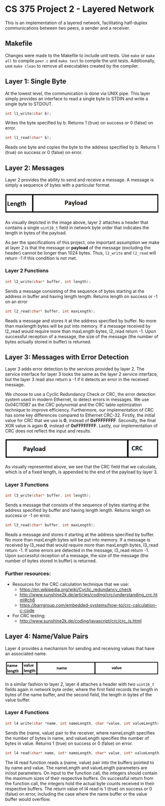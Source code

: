 # CS 375 Project 2 - Layered Network
This is an implementation of a layered network, facilitating half-duplex communications between two peers, a sender and a receiver.

## Makefile
Changes were made to the Makefile to include unit tests. Use `make` or `make all` to compile `peer.c` and `make test` to compile the unit tests. Additionally, use `make clean` to remove all executables created by the compiler.

## Layer 1: Single Byte
At the lowest level, the communication is done via UNIX pipe. This layer simply provides an interface to read a single byte to STDIN and write a single byte to STDOUT.

```c
int l1_write(char b);
```
Writes the byte specified by b. Returns 1 (true) on success or 0 (false) on error.

```c
int l1_read(char* b);
```
Reads one byte and copies the byte to the address specified by b. Returns 1 (true) on
success or 0 (false) on error.

## Layer 2: Messages
Layer 2 provides the ability to send and receive a message. A message is simply a sequence of bytes with a particular format.

![l2 visual](images/l2_message.JPG)

As visually depicted in the image above, layer 2 attaches a header that contains a single `uint16_t` field in network byte order that indicates the length in bytes of the payload.

As per the specifications of this project, one important assumption we make at layer 2 is that the message or **payload** of the message (excluding the header) cannot be longer than 1024 bytes. Thus, ```l2_write``` and ```l2_read``` will return -1 if this condition is not met.

### Layer 2 Functions

```c
int l2_write(char* buffer, int length);
```
Sends a message consisting of the sequence of bytes starting at the address in buffer and having length length. Returns length on success or -1 on an error

```c
int l2_read(char* buffer, int maxLength);
```
Reads a message and stores it at the address specified by buffer. No more than maxlength bytes will be put into memory. If a message received by l2_read would require more than maxLength bytes, l2_read return -1. Upon successful reception of a message, the size of the message (the number of bytes actually stored in buffer) is returned.

## Layer 3: Messages with Error Detection
Layer 3 adds error detection to the services provided by layer 2. The service interface for layer 3 looks the same as the layer 2 service interface, but the layer 3 read also return a -1 if it detects an error in the received message.

We choose to use a Cyclic Redundancy Check or CRC, the error detection system used in modern Ethernet, to detect errors in messages. We use 0x04C11DB7 as the CRC polynomial and the CRC table optimization technique to improve efficiency. Furthermore, our implementation of CRC has some key differences compared to Ethernet CRC-32. Firstly, the initial value for CRC that we use is **0**, instead of **0xFFFFFFFF**. Secondly, the final XOR value is again **0**, instead of **0xFFFFFFFF**. Lastly, our implementation of CRC does not reflect the input and results.

![l3 visual](images/l3_message.JPG)

As visually represented above, we see that the CRC field that we calculate, which is of a fixed length, is appended to the end of the payload by layer 3.

### Layer 3 Functions

```c
int l3_write(char* buffer, int length);
```
Sends a message that consists of the sequence of bytes starting at the address specified by buffer and having length length. Returns length on success or -1 on error.

```c
int l3_read(char* buffer, int maxLength);
```
Reads a message and stores it starting at the address specified by buffer. No more than maxLength bytes will be put into memory. If a message is received by l3_read that would require more than maxLength bytes, l3_read return -1. If some errors are detected in the message, l3_read return -1. Upon successful reception of a message, the size of the message (the number of bytes stored in buffer) is returned.

### Further resources:
- Resources for the CRC calculation technique that we use:
    - https://en.wikipedia.org/wiki/Cyclic_redundancy_check
    - http://www.sunshine2k.de/articles/coding/crc/understanding_crc.html#ch6
    - https://barrgroup.com/embedded-systems/how-to/crc-calculation-c-code
- For CRC testing:
    - http://www.sunshine2k.de/coding/javascript/crc/crc_js.html

## Layer 4: Name/Value Pairs
Layer 4 provides a mechanism for sending and receiving values that have an associated name.

![l4 visual](images/l4_message.JPG)

In a similar fashion to layer 2, layer 4 attaches a header with two `uint16_t` fields again in network byte order, where the first field records the length in bytes of the name buffer, and the second field, the length in bytes of the value buffer.

### Layer 4 Functions

```c
int l4 write(char *name, int nameLength, char *value, int valueLength)
```
Sends the (name, value) pair to the receiver, where nameLength specifies the number of bytes in name, and valueLength specifies the number of bytes in value. Returns 1 (true) on success or 0 (false) on error.

```c
int l4 read(char* name, int* nameLength, char* value, int* valueLength)
```
The l4 read function reads a (name, value) pair into the buffers pointed to by name and value. The nameLength and valueLength parameters are in/out parameters. On input to the function call, the integers should contain the maximum sizes of their respective buffers. On successful return from the function call, the integers hold the actual byte counts received in their respective buffers. The return value of l4 read is 1 (true) on success or 0 (false) on error, including the case where the name buffer or the value buffer would overflow.

